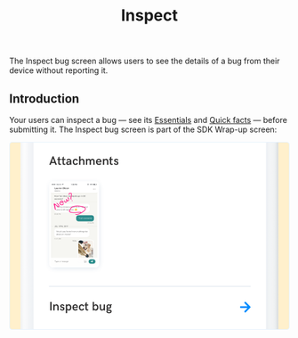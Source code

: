 ﻿---
id: inspect
title: Inspect
---
The Inspect bug screen allows users to see the details of a bug from their device without reporting it.

## Introduction
Your users can inspect a bug — see its [Essentials](ios/essentials.md) and [Quick facts](ios/quick-facts.md) — before submitting it. The Inspect bug screen is part of the SDK Wrap-up screen:

![Inspect screen](../assets/inspect_screen.png)
